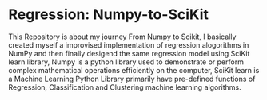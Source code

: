 # Regression: Numpy-to-SciKit
This Repository is about my journey From Numpy to Scikit, I basically created myself a improvised implementation of regression alogorithms in NumPy and then finally desigend the same regression model using SciKit learn library, Numpy is a python library used to demonstrate or perform complex mathematical operations efficiently on the computer, SciKit learn is a Machine Learning Python Library primarily have pre-defined functions of Regression, Classification and Clustering machine learning algorithms.
